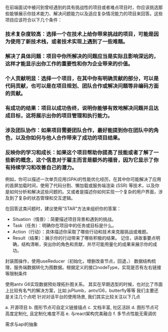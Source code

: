 在前端面试中被问到曾经遇到的具有挑战性的项目或者难点项目时，你应该挑选那些能够展示你技术能力、解决问题能力以及适应复杂情况能力的项目来回答。这些项目应该符合以下几个条件：

### 技术复杂度较高：选择一个在技术上给你带来挑战的项目，可能是因为使用了新技术栈，或者技术实现上遇到了一些难题。
### 解决了具体问题：项目中你所解决的问题应当是实际且影响深远的，这样才能显示出你工作的重要性和你为企业带来的价值。
### 个人贡献明显：选择一个项目，在其中你有明确贡献的部分，可以是代码贡献，也可以是在项目规划、团队合作或解决问题等非编码方面的贡献。
### 有成功的结果：项目以成功告终，说明你能够有效地解决问题并且达成目标，这将展示出你的项目管理和执行能力。
### 涉及团队协作：如果项目需要团队合作，最好能提到你在团队中的角色，以及你如何与他人合作带来了成功的项目结果。
### 反映你的学习和成长：如果这个项目帮助你提高了技能或者了解了一些新的概念，这个信息对于雇主而言是额外的福音，因为它显示了你有持续学习和改善自己的潜力。

例如，你可以描述一次单页应用(SPA)的性能优化经历，在其中你可能解决了应用的首屏加载时间，使用了代码分割、懒加载或服务端渲染 (SSR) 等技术，以及你是如何分析和解决这些问题的。又或者是描述你如何实现一个复杂的用户界面，涉及到了复杂的状态管理和交互逻辑。

在回答这类问题时，建议使用"STAR"方法来组织你的答案：

* Situation（情景）：简要描述项目背景和遇到的挑战。
* Task（任务）：明确你在项目中的任务或目标是什么。
* Action（行动）：具体描述你采取了哪些行动和技术来克服挑战或难题。
* Result（结果）：展示你的行动带来了哪些积极的结果。
记住，讲故事要点明确，结构清晰，突出你的角色和贡献，并尽可能用量化的成果来展示你的成功。


封装图操作，使用useReducer（初始化，增删改查节点，回退，）
数据结构梳理，服务端数据转化为图数据。根据定义的接口nodeType，实现是否有左右链接等限制条件


使用antv G6实现数据预处理拓扑图关系。
其实在早期选型的时候，也对比了市面上比较有名气的解决方案，比如
jsPlumb，antv/G6，butterfly等等
我们主要还是关注几个点吧
针对对话平台的使用场景, 我们其实比较关注以下几点

a. 开源项目
b. 图形节点可自定义链接锚点
c. 文档丰富, 社区活跃
d. 图形节点可高度定制化, 且定制化难度不高
e. 与react架构完美融合
f. 多节点性能无需调优

需求与api的抽象







